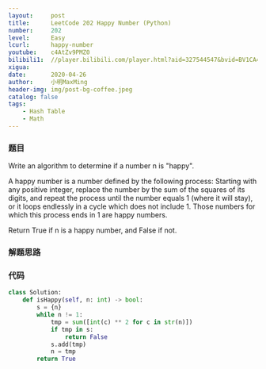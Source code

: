 ```yaml
---
layout:     post
title:      LeetCode 202 Happy Number (Python)
number:     202
level:      Easy
lcurl:      happy-number
youtube:    c4AtZv9PMZ0
bilibili1:  //player.bilibili.com/player.html?aid=327544547&bvid=BV1CA41187LQ&cid=173332435&page=1
xigua:      
date:       2020-04-26
author:     小明MaxMing
header-img: img/post-bg-coffee.jpeg
catalog: false
tags:
    - Hash Table
    - Math
---
```


### 题目

Write an algorithm to determine if a number n is "happy".

A happy number is a number defined by the following process: Starting with any positive integer, replace the number by the sum of the squares of its digits, and repeat the process until the number equals 1 (where it will stay), or it loops endlessly in a cycle which does not include 1. Those numbers for which this process ends in 1 are happy numbers.

Return True if n is a happy number, and False if not.

### 解题思路



### 代码
```python
class Solution:
    def isHappy(self, n: int) -> bool:
        s = {n}
        while n != 1:
            tmp = sum([int(c) ** 2 for c in str(n)])
            if tmp in s:
                return False
            s.add(tmp)
            n = tmp
        return True
```